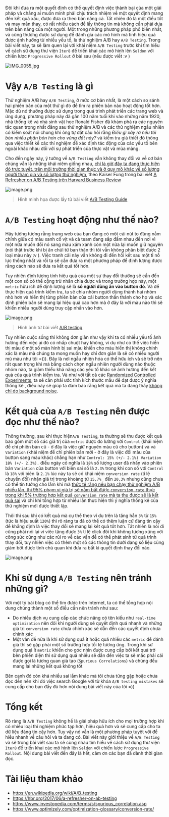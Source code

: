 Đôi khi đưa ra một quyết định có thể quyết định việc thành bại của một giải pháp và chẳng ai muốn mình phải chịu trách nhiệm về một quyết định mang đến kết quả xấu, được đưa ra theo bản năng cả. Tất nhiên đó là một điều tốt và may mắn thay, có rất nhiều cách để lấy thông tin mà không cần phải dựa trên bản năng của một người. Một trong những phương pháp phổ biến nhất, và cũng thường được sử dụng để đánh gía các mô hình mà tính hiệu quả được ảnh hưởng từ nhiều yếu tố, là thử nghiệm A/B hay `A/B Testing`. Trong bài viết này, ta sẽ làm quen lại với khái niệm `A/B Testing` trước khi tìm hiểu về cách sử dụng thư viện `Iter8` để triển khai các mô hình lên `Seldon` với chiến lược `Progressive Rollout` ở bài sau (nếu được viết :v )

![IMG_0055.jpg](https://images.viblo.asia/ed2be1d4-ec32-4c28-9466-ab3cb94f8066.jpg)

# Vậy  `A/B Testing` là gì
Thử nghiệm A/B hay `A/B Testing`, ở mức cơ bản nhất, là một cách so sánh hai phiên bản của một thứ gì đó để tìm ra phiên bản nào hoạt động tốt hơn. Mặc dù nó thường được sử dụng trong quá trình phát triển các trang web và ứng dụng, phương pháp này đã gần 100 năm tuổi khi vào những năm 1920, nhà thống kê và nhà sinh vật học Ronald Fisher đã khám phá ra các nguyên tắc quan trọng nhất đằng sau thử nghiệm A/B và các thử nghiệm ngẫu nhiên có kiểm soát nói chung khi ông tự đặt câu hỏi rằng *Điều gì xảy ra nếu tôi bón nhiều phân bón hơn cho vùng đất này?* và kiểm tra giả thiết đó thông qua việc thiết kế  các thí nghiệm để xác định tác động của các yếu tố bên ngoài khác nhau đối với sự phát triển của thực vật và mùa màng. 

Cho đến ngày này, ý tưởng về `A/B Testing` vẫn không thay đổi và về cơ bản chúng vẫn là những khái niêm giống nhau, [chỉ là giờ đây ta đang thực hiện đó trực tuyết, trên môi trường thời gian thực và ở quy mô khác về số lượng người tham gia và số lượng thử nghiệm](https://hbr.org/2017/06/a-refresher-on-ab-testing#:~:text=It%E2%80%99s%20the%20same%20core%20concepts%2C%20but%20now%20you%E2%80%99re%20doing%20it%20online%2C%20in%20a%20real%2Dtime%20environment%2C%20and%20on%20a%20different%20scale%20in%20terms%20of%20number%20of%20participants%20and%20number%20of%20experiments.), theo Kaiser Fung trong bài viết [A Refresher on A/B Testing trên Harvard Business Review](https://hbr.org/2017/06/a-refresher-on-ab-testing)

![image.png](https://static.wingify.com/gcp/uploads/2021/05/1.png)

> Hình minh họa được lấy từ bài viết [A/B Testing Guide](https://vwo.com/ab-testing/)


# `A/B Testing` hoạt động như thế nào?
Hãy tưởng tượng rằng trang web của bạn đang có một cái nút to đùng nằm chính giữa có màu xanh cổ vịt và cả team đang sắp đấm nhau đến nơi vì một nửa muốn đổi nó sang màu xám xanh còn một nửa lại muốn giữ nguyên (nói thật trước khi bị ăn chửi từ bạn thân thì tôi vẫn không phân biệt được 2 loại màu này :v ). Việc tranh cãi này vẫn không đi đến hồi kết sau một tỉ nỗ lực thống nhất và rồi ta sẽ cần đưa ra một phương pháp để định lượng được rằng cách nào sẽ đưa ra kết quả tốt hơn.

Tuy nhiên định lượng tính hiệu quả của một sự thay đổi thường sẽ cần đến một con số có thể cộng trừ nhân chia được và trong trường hợp này, một `metric` hữu ích để định lượng sẽ là **số người dùng ấn vào button đó**. Và để thực hiện quá trình kiểm tra, ta sẽ chia nhóm người dùng thành hai nhỏm nhỏ hơn và hiển thị từng phiên bản của cái button thần thánh cho họ và xác định phiên bản sẽ mang lại hiệu quả cao hơn mà ở đây là với màu nào thì sẽ khiến nhiều người dùng truy cập nhấn vào hơn.

![image.png](https://images.viblo.asia/f25bc915-3225-477f-842c-7c25864fbfc0.png)

> Hình ảnh từ bài viết [A/B testing](https://www.optimizely.com/optimization-glossary/ab-testing/)

Tuy nhiên cuộc sống thì không đơn giản như vậy khi ta có nhiều yếu tố ảnh hưởng đến việc ai đó có nhấp chuột hay không, ví dụ như có thể việc hiển thị màu ở một số màn hình bị sai màu khiến cho màu hiển thị không chính xác là màu mà chúng ta mong muốn hay chỉ đơn giản là sẽ có nhiều người mù màu như tôi =))). Đây là nơi ngẫu nhiên hóa có thể hữu ích và sẽ trở nên rất quan trọng khi mà bằng cách chọn ngẫu nhiên người dùng nào thuộc nhóm nào, ta giảm thiểu khả năng các yếu tố khác sẽ ảnh hưởng đến kết quả của quá trình kiểm tra. Và như với tất cả các [Randomized Controlled Experiments](https://hbr.org/2016/03/a-refresher-on-randomized-controlled-experiments), ta sẽ cần phải ước tính kích thước mẫu để đạt được ý nghĩa thống kê , điều này sẽ giúp ta đảm bảo rằng kết quả mà ta đang thấy [không chỉ do background noise](https://hbr.org/2017/06/a-refresher-on-ab-testing#:~:text=isn%E2%80%99t%20just%20because%20of%20background%20noise%2C).

# Kết quả của `A/B Testing` nên được đọc như thế nào?

Thông thường, sau khi thực hiện`A/B Testing`, ta thường sẽ thu được kết quả bao gồm một số các giá trị của `metric` được đo lường với `Control` (khái niệm để chỉ phiên bản cũ - ở đây là việc giữ nguyên màu cũ cho button) và và `Variation` (khái niệm để chỉ phiên bản mới - ở đây là việc đổi màu của button sang màu khác) chẳng hạn như `Control: 15% (+/- 2.1%) Variation 18% (+/- 2.3%).` điều ngày có nghĩa là `18%` số lượng user đã nhấn vào phiên bản `Variation` của button với biên sai số là `2.3%` trong khi con số với `Control` là `18%` với biên là `2.1%` lúc này ta sẽ có khái niệm `conversion rate` (tỉ lệ chuyển đối) nhận giá trị trong khoảng từ `15,7% ` đến `20,3%` nhưng cũng chưa có thể tin tưởng cho lắm khi mà [thức tế rằng nếu bạn chạy thử nghiệm A/B nhiều lần, thì 95% phạm vi giá trị sẽ nắm bắt được `conversion rate` thực trong khi 5% trường hợp kết quả `conversion rate` mà ta thu được sẽ là kết quả sai](https://hbr.org/2017/06/a-refresher-on-ab-testing) và chỉ khi tổng hợp từ nhiều lần thực hiện  thì ý nghĩa thống kê của thử nghiệm mới được thiết lập.

Thôi thì sau khi có kết quả mà cụ thể theo ví dụ trên là tăng hẳn `3%` từ `15%` (tức là hiệu suất `120%`) thì rõ ràng ta đã có thể có thêm luận cứ đáng tin cậy để khẳng định là việc thay đổi sẽ mang lại kết quả tốt hơn. Tất nhiên là nói đi cũng phải nói lại vì việc tăng được `3%` tỉ lệ click đôi khi không tương xứng với công sức cũng như các rủi ro về các vấn đề có thể phát sinh từ quá trình thay đổi, tuy nhiên việc có thêm một số các thông tin dưới dạng số liệu cũng giảm bớt được tính chủ quan khi đưa ra bất kì quyết định thay đổi nào.

![image.png](https://images.viblo.asia/86e339a5-2d88-4244-a23d-cd46d2bb6ae9.png)

# Khi sử dụng `A/B Testing` nên tránh những gì?

Với một tỷ bài blog có thể tìm được trên Internet, ta có thể tổng hợp nội dung chúng thành một số điều cần nên tránh như sau:

- Do nhiều dịch vụ cung cấp các chức năng có tên kiểu như `real-time optimization` nên đôi khi người dùng sẽ quyết định quá nhanh và những giá trị `conversion rate` chưa chính xác sẽ dẫn đến các quyết định chưa chính xác
- Một vấn đề nữa là khi sử dụng quá ít hoặc quá nhiều các `metric` để đánh giá thì sẽ gặp phải một số trường hợp tồi tệ tương ứng. Trong khi sử dụng quá ít `metric` khiến cho góc nhìn được cung cấp bởi kết quả trở bên phiến diện thì sử dụng quá nhiều sẽ dẫn đến việc ta sẽ mắc phải cái được gọi là tương quan giả tạo (`Spurious Correlations`) và chúng đều mang lại những kết quả không tốt

Bên cạnh đó còn khá nhiều sai lầm khác mà tôi chưa từng gặp hoặc chưa đọc đến nên khi đó việc search Google với từ khóa `A/B testing mistakes` sẽ cung cấp cho bạn đầy đủ hơn nội dung bài viết này của tôi =))

# Tổng kết
Rõ ràng là `A/B Testing` không hề là giải pháp hữu ích cho mọi trường hợp khi có nhiều loại thí nghiệm phức tạp hơn, hiệu quả hơn và sẽ cung cấp cho ta dữ liệu đáng tin cậy hơn. Tuy vậy nó vẫn là một phương pháp tuyệt vời để hiểu nhanh về câu hỏi và ta đang có. Bài viết này giới thiệu về `A/B Testing` và sẽ trong bài viết sau ta sẽ cùng nhau tìm hiểu về cách sử dụng thư viện `Iter8` để triển khai các mô hình lên `Seldon` với chiến lược `Progressive Rollout`. Nội dung bài viết đến đây là hết, cảm ơn các bạn đã dành thời gian đọc.

# Tài liệu tham khảo
- https://en.wikipedia.org/wiki/A/B_testing
- https://hbr.org/2017/06/a-refresher-on-ab-testing
- https://www.investopedia.com/terms/s/spurious_correlation.asp
- https://www.optimizely.com/optimization-glossary/conversion-rate/